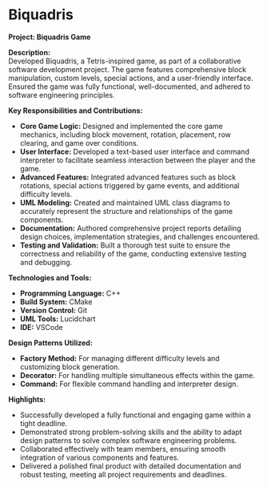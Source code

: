 # Biquadris

<strong>Project: Biquadris Game</strong>

<p><strong>Description:</strong><br>
Developed Biquadris, a Tetris-inspired game, as part of a collaborative software development project. The game features comprehensive block manipulation, custom levels, special actions, and a user-friendly interface. Ensured the game was fully functional, well-documented, and adhered to software engineering principles.</p>

<p><strong>Key Responsibilities and Contributions:</strong></p>
<ul>
  <li><strong>Core Game Logic:</strong> Designed and implemented the core game mechanics, including block movement, rotation, placement, row clearing, and game over conditions.</li>
  <li><strong>User Interface:</strong> Developed a text-based user interface and command interpreter to facilitate seamless interaction between the player and the game.</li>
  <li><strong>Advanced Features:</strong> Integrated advanced features such as block rotations, special actions triggered by game events, and additional difficulty levels.</li>
  <li><strong>UML Modeling:</strong> Created and maintained UML class diagrams to accurately represent the structure and relationships of the game components.</li>
  <li><strong>Documentation:</strong> Authored comprehensive project reports detailing design choices, implementation strategies, and challenges encountered.</li>
  <li><strong>Testing and Validation:</strong> Built a thorough test suite to ensure the correctness and reliability of the game, conducting extensive testing and debugging.</li>
</ul>

<p><strong>Technologies and Tools:</strong></p>
<ul>
  <li><strong>Programming Language:</strong> C++</li>
  <li><strong>Build System:</strong> CMake</li>
  <li><strong>Version Control:</strong> Git</li>
  <li><strong>UML Tools:</strong> Lucidchart</li>
  <li><strong>IDE:</strong> VSCode</li>
</ul>

<p><strong>Design Patterns Utilized:</strong></p>
<ul>
  <li><strong>Factory Method:</strong> For managing different difficulty levels and customizing block generation.</li>
  <li><strong>Decorator:</strong> For handling multiple simultaneous effects within the game.</li>
  <li><strong>Command:</strong> For flexible command handling and interpreter design.</li>
</ul>

<p><strong>Highlights:</strong></p>
<ul>
  <li>Successfully developed a fully functional and engaging game within a tight deadline.</li>
  <li>Demonstrated strong problem-solving skills and the ability to adapt design patterns to solve complex software engineering problems.</li>
  <li>Collaborated effectively with team members, ensuring smooth integration of various components and features.</li>
  <li>Delivered a polished final product with detailed documentation and robust testing, meeting all project requirements and deadlines.</li>
</ul>
